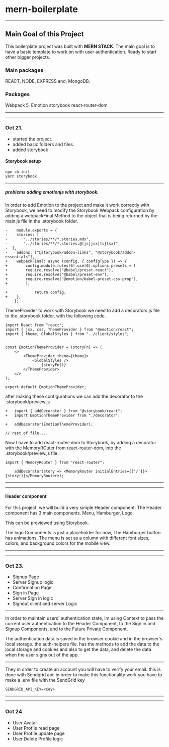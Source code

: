 # mern-boilerplate

---

## Main Goal of this Project

This boilerplate project was built with **MERN STACK**.
The main goal is to have a basic template to work on with user authentication.
Ready to start other bigger projects.

### Main packages

REACT, NODE, EXPRESS and, MongoDB.

### Packages

Webpack 5, Emotion storybook react-router-dom

---

---

### Oct 21.

- started the project.
- added basic folders and files.
- added storybook

#### Storybook setup

    npx sb init
    yarn storybook

---

##### problems adding emotionjs with storybook.

In order to add Emotion to the project and make it work correctly with Storybook,
we need to modify the Storybook Webpack configuration by adding a webpackFinal Method to the object that is being returned by the main.js file in the .storybook folder.

    -    module.exports = {
    -    stories: [
    -       "../stories/**/*.stories.mdx",
    -       "../stories/**/*.stories.@(js|jsx|ts|tsx)",
    -  ],
    -    addons: ["@storybook/addon-links", "@storybook/addon-essentials"],
    +    webpackFinal: async (config, { configType }) => {
    +        config.module.rules[0].use[0].options.presets = [
    +        require.resolve("@babel/preset-react"),
    +        require.resolve("@babel/preset-env"),
    +        require.resolve("@emotion/babel-preset-css-prop"),
    +        ];

    +            return config;
    +    },
        };

ThemeProvider to work with Storybook we need to add a decorators.js file to
the .storybook folder. with the following code.

    import React from "react";
    import { jsx, css, ThemeProvider } from "@emotion/react";
    import { theme, GlobalStyles } from "../client/styles";


    const EmotionThemeProvider = (storyFn) => (
        <>
            <ThemeProvider theme={theme}>
                <GlobalStyles />
                    {storyFn()}
            </ThemeProvider>
        </>
    );

    export default EmotionThemeProvider;

after making these configurations we can add the decorator to the .storybook/preview.js

    +   import { addDecorator } from "@storybook/react";
    +   import EmotionThemeProvider from "./decorator";

    +   addDecorator(EmotionThemeProvider);

    // rest of file....

Now I have to add react-router-dom to Storybook, by adding a decorator with the MemoryROuter from react-router-dom, into the .storybook/preview.js file.

    import { MemoryRouter } from "react-router";

        addDecorator(story => <MemoryRouter initialEntries={['/']}>{story()}</MemoryRouter>);

---

---

#### Header component

For this project, we will build a very simple Header component.
The Header component has 3 main components.
Menu, Hamburger, Logo

This can be previewed using Storybook.

The logo Components is just a placeholder for now,
The Hamburger button has animations.
The menu is set as a column with different font sizes, colors, and background colors for the mobile view.

---

---

### Oct 23.

- Signup Page
- Server Signup logic
- Confirmation Page
- Sign in Page
- Server Sign in logic
- Signout client and server Logic

---

In order to maintain users' authentication state, Im using Context to pass the current user authentication to the Header Component, to the Sign in and Signup Components, and to the Future Private Component.

The authentication data is saved in the browser cookie and in the browser's local storage.
the auth-helpers file. has the methods to add the data to the local storage and cookies and also to get the data, and delete the data when the user signs out of the app.

---

They in order to create an account you will have to verify your email. this is done with Sendgrid api.
in order to make this functionality work you have to make a .env file with the SendGrid key

    SENDGRID_API_KEY=<Key>

---

---

### Oct 24

- User Avatar
- User Profile read page
- User Profile update page
- User Delete Profile logic
